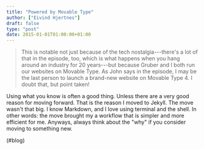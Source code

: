 ```yaml
---
title: "Powered by Movable Type"
author: ["Eivind Hjertnes"]
draft: false
type: "post"
date: 2015-01-01T01:00:00+01:00
---
```


> This is notable not just because of the tech nostalgia---there's a lot
> of that in the episode, too, which is what happens when you hang
> around an industry for 20 years---but because Gruber and I both run
> our websites on Movable Type. As John says in the episode, I may be
> the last person to launch a brand-new website on Movable Type 4. I
> doubt that, but point taken!

Using what you know is often a good thing. Unless there are a very good
reason for moving forward. That is the reason I moved to Jekyll. The
move wasn't that big. I know Markdown, and I love using terminal and the
shell. In other words: the move brought my a workflow that is simpler
and more efficient for me. Anyways, always think about the "why" if you
consider moving to something new.

(#blog)
